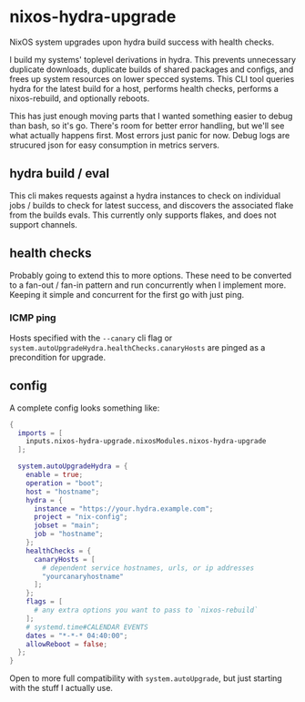 # nixos-hydra-upgrade

NixOS system upgrades upon hydra build success with health checks.

I build my systems' toplevel derivations in hydra. This prevents unnecessary duplicate downloads, duplicate builds of shared packages and configs, and frees up system resources on lower specced systems. This CLI tool queries hydra for the latest build for a host, performs health checks, performs a nixos-rebuild, and optionally reboots.

This has just enough moving parts that I wanted something easier to debug than bash, so it's go. There's room for better error handling, but we'll see what actually happens first. Most errors just panic for now. Debug logs are strucured json for easy consumption in metrics servers.

## hydra build / eval

This cli makes requests against a hydra instances to check on individual jobs / builds to check for latest success, and discovers the associated flake from the builds evals. This currently only supports flakes, and does not support channels.

## health checks

Probably going to extend this to more options. These need to be converted to a fan-out / fan-in pattern and run concurrently when I implement more. Keeping it simple and concurrent for the first go with just ping.

### ICMP ping

Hosts specified with the `--canary` cli flag or `system.autoUpgradeHydra.healthChecks.canaryHosts` are pinged as a precondition for upgrade.

## config

A complete config looks something like:

```nix
{
  imports = [
    inputs.nixos-hydra-upgrade.nixosModules.nixos-hydra-upgrade
  ];

  system.autoUpgradeHydra = {
    enable = true;
    operation = "boot";
    host = "hostname";
    hydra = {
      instance = "https://your.hydra.example.com";
      project = "nix-config";
      jobset = "main";
      job = "hostname";
    };
    healthChecks = {
      canaryHosts = [
        # dependent service hostnames, urls, or ip addresses
        "yourcanaryhostname"
      ];
    };
    flags = [
      # any extra options you want to pass to `nixos-rebuild`
    ];
    # systemd.time#CALENDAR EVENTS
    dates = "*-*-* 04:40:00";
    allowReboot = false;
  };
}

```

Open to more full compatibility with `system.autoUpgrade`, but just starting with the stuff I actually use.
